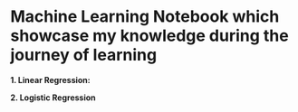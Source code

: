 # **Machine Learning Notebook which showcase my knowledge during the journey of learning**

**1. Linear Regression:**

**2. Logistic Regression**

